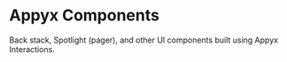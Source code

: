 # Appyx Components


Back stack, Spotlight (pager), and other UI components built using Appyx Interactions.
